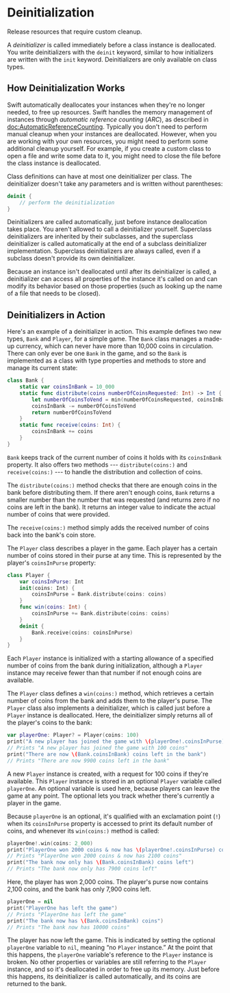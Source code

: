 # Deinitialization

Release resources that require custom cleanup.

A *deinitializer* is called immediately before a class instance is deallocated.
You write deinitializers with the `deinit` keyword,
similar to how initializers are written with the `init` keyword.
Deinitializers are only available on class types.

## How Deinitialization Works

Swift automatically deallocates your instances when they're no longer needed,
to free up resources.
Swift handles the memory management of instances through
*automatic reference counting* (*ARC*),
as described in <doc:AutomaticReferenceCounting>.
Typically you don't need to perform manual cleanup when your instances are deallocated.
However, when you are working with your own resources,
you might need to perform some additional cleanup yourself.
For example, if you create a custom class to open a file and write some data to it,
you might need to close the file before the class instance is deallocated.

Class definitions can have at most one deinitializer per class.
The deinitializer doesn't take any parameters
and is written without parentheses:

```swift
deinit {
    // perform the deinitialization
}
```

<!--
  - test: `deinitializer`
  
  ```swifttest
  >> class Test {
  -> deinit {
        // perform the deinitialization
     }
  >> }
  ```
-->

Deinitializers are called automatically, just before instance deallocation takes place.
You aren't allowed to call a deinitializer yourself.
Superclass deinitializers are inherited by their subclasses,
and the superclass deinitializer is called automatically at the end of
a subclass deinitializer implementation.
Superclass deinitializers are always called,
even if a subclass doesn't provide its own deinitializer.

Because an instance isn't deallocated until after its deinitializer is called,
a deinitializer can access all properties of the instance it's called on
and can modify its behavior based on those properties
(such as looking up the name of a file that needs to be closed).

## Deinitializers in Action

Here's an example of a deinitializer in action.
This example defines two new types, `Bank` and `Player`, for a simple game.
The `Bank` class manages a made-up currency,
which can never have more than 10,000 coins in circulation.
There can only ever be one `Bank` in the game,
and so the `Bank` is implemented as a class with type properties and methods
to store and manage its current state:

```swift
class Bank {
    static var coinsInBank = 10_000
    static func distribute(coins numberOfCoinsRequested: Int) -> Int {
        let numberOfCoinsToVend = min(numberOfCoinsRequested, coinsInBank)
        coinsInBank -= numberOfCoinsToVend
        return numberOfCoinsToVend
    }
    static func receive(coins: Int) {
        coinsInBank += coins
    }
}
```

<!--
  - test: `deinitializer`
  
  ```swifttest
  -> class Bank {
        static var coinsInBank = 10_000
        static func distribute(coins numberOfCoinsRequested: Int) -> Int {
           let numberOfCoinsToVend = min(numberOfCoinsRequested, coinsInBank)
           coinsInBank -= numberOfCoinsToVend
           return numberOfCoinsToVend
        }
        static func receive(coins: Int) {
           coinsInBank += coins
        }
     }
  ```
-->

`Bank` keeps track of the current number of coins it holds with its `coinsInBank` property.
It also offers two methods --- `distribute(coins:)` and `receive(coins:)` ---
to handle the distribution and collection of coins.

The `distribute(coins:)` method checks that there are enough coins in the bank before distributing them.
If there aren't enough coins,
`Bank` returns a smaller number than the number that was requested
(and returns zero if no coins are left in the bank).
It returns an integer value to indicate the actual number of coins that were provided.

The `receive(coins:)` method simply adds the received number of coins back into the bank's coin store.

The `Player` class describes a player in the game.
Each player has a certain number of coins stored in their purse at any time.
This is represented by the player's `coinsInPurse` property:

```swift
class Player {
    var coinsInPurse: Int
    init(coins: Int) {
        coinsInPurse = Bank.distribute(coins: coins)
    }
    func win(coins: Int) {
        coinsInPurse += Bank.distribute(coins: coins)
    }
    deinit {
        Bank.receive(coins: coinsInPurse)
    }
}
```

<!--
  - test: `deinitializer`
  
  ```swifttest
  -> class Player {
        var coinsInPurse: Int
        init(coins: Int) {
           coinsInPurse = Bank.distribute(coins: coins)
        }
        func win(coins: Int) {
           coinsInPurse += Bank.distribute(coins: coins)
        }
        deinit {
           Bank.receive(coins: coinsInPurse)
        }
     }
  ```
-->

Each `Player` instance is initialized with a starting allowance of
a specified number of coins from the bank during initialization,
although a `Player` instance may receive fewer than that number
if not enough coins are available.

The `Player` class defines a `win(coins:)` method,
which retrieves a certain number of coins from the bank
and adds them to the player's purse.
The `Player` class also implements a deinitializer,
which is called just before a `Player` instance is deallocated.
Here, the deinitializer simply returns all of the player's coins to the bank:

```swift
var playerOne: Player? = Player(coins: 100)
print("A new player has joined the game with \(playerOne!.coinsInPurse) coins")
// Prints "A new player has joined the game with 100 coins"
print("There are now \(Bank.coinsInBank) coins left in the bank")
// Prints "There are now 9900 coins left in the bank"
```

<!--
  - test: `deinitializer`
  
  ```swifttest
  -> var playerOne: Player? = Player(coins: 100)
  -> print("A new player has joined the game with \(playerOne!.coinsInPurse) coins")
  <- A new player has joined the game with 100 coins
  -> print("There are now \(Bank.coinsInBank) coins left in the bank")
  <- There are now 9900 coins left in the bank
  ```
-->

A new `Player` instance is created, with a request for 100 coins if they're available.
This `Player` instance is stored in an optional `Player` variable called `playerOne`.
An optional variable is used here, because players can leave the game at any point.
The optional lets you track whether there's currently a player in the game.

Because `playerOne` is an optional, it's qualified with an exclamation point (`!`)
when its `coinsInPurse` property is accessed to print its default number of coins,
and whenever its `win(coins:)` method is called:

```swift
playerOne!.win(coins: 2_000)
print("PlayerOne won 2000 coins & now has \(playerOne!.coinsInPurse) coins")
// Prints "PlayerOne won 2000 coins & now has 2100 coins"
print("The bank now only has \(Bank.coinsInBank) coins left")
// Prints "The bank now only has 7900 coins left"
```

<!--
  - test: `deinitializer`
  
  ```swifttest
  -> playerOne!.win(coins: 2_000)
  -> print("PlayerOne won 2000 coins & now has \(playerOne!.coinsInPurse) coins")
  <- PlayerOne won 2000 coins & now has 2100 coins
  -> print("The bank now only has \(Bank.coinsInBank) coins left")
  <- The bank now only has 7900 coins left
  ```
-->

Here, the player has won 2,000 coins.
The player's purse now contains 2,100 coins,
and the bank has only 7,900 coins left.

```swift
playerOne = nil
print("PlayerOne has left the game")
// Prints "PlayerOne has left the game"
print("The bank now has \(Bank.coinsInBank) coins")
// Prints "The bank now has 10000 coins"
```

<!--
  - test: `deinitializer`
  
  ```swifttest
  -> playerOne = nil
  -> print("PlayerOne has left the game")
  <- PlayerOne has left the game
  -> print("The bank now has \(Bank.coinsInBank) coins")
  <- The bank now has 10000 coins
  ```
-->

The player has now left the game.
This is indicated by setting the optional `playerOne` variable to `nil`,
meaning “no `Player` instance.”
At the point that this happens,
the `playerOne` variable's reference to the `Player` instance is broken.
No other properties or variables are still referring to the `Player` instance,
and so it's deallocated in order to free up its memory.
Just before this happens, its deinitializer is called automatically,
and its coins are returned to the bank.

<!--
This source file is part of the Swift.org open source project

Copyright (c) 2014 - 2022 Apple Inc. and the Swift project authors
Licensed under Apache License v2.0 with Runtime Library Exception

See https://swift.org/LICENSE.txt for license information
See https://swift.org/CONTRIBUTORS.txt for the list of Swift project authors
-->
